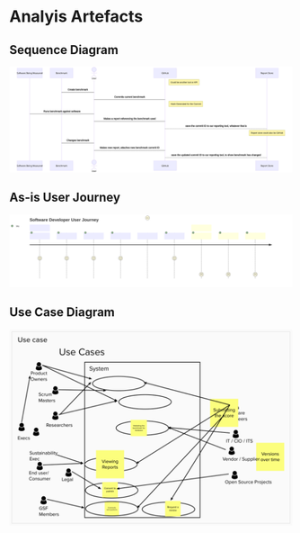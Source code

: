 
# Analyis Artefacts
## Sequence Diagram

![](./mermaid-diagrams/sequence-diagram.svg)

## As-is User Journey

![](./mermaid-diagrams/as-is-user-journey.svg)

## Use Case Diagram
![](./mural-exports/SCI%20Reporting%20Kickoff%20-%20Use%20case.png)